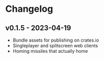 # Changelog

## v0.1.5 - 2023-04-19

- Bundle assets for publishing on crates.io
- Singleplayer and splitscreen web clients
- Homing missiles that actually home
